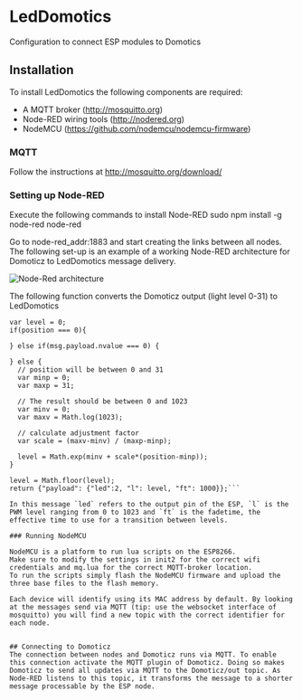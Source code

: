 # LedDomotics
Configuration to connect ESP modules to Domotics


## Installation
To install LedDomotics the following components are required:

- A MQTT broker (http://mosquitto.org)
- Node-RED wiring tools (http://nodered.org)
- NodeMCU (https://github.com/nodemcu/nodemcu-firmware)

### MQTT
Follow the instructions at http://mosquitto.org/download/


### Setting up Node-RED
Execute the following commands to install Node-RED
    sudo npm install -g node-red
    node-red

Go to node-red_addr:1883 and start creating the links between all nodes. The following set-up is an example of a working Node-RED architecture for Domoticz to LedDomotics message delivery.

![Node-Red architecture](/../screenshots/node-red.png?raw=true)

The following function converts the Domoticz output (light level 0-31) to LedDomotics

```var position = msg.payload.svalue1;
var level = 0;
if(position === 0){
    
} else if(msg.payload.nvalue === 0) {
    
} else {
  // position will be between 0 and 31
  var minp = 0;
  var maxp = 31;

  // The result should be between 0 and 1023
  var minv = 0;
  var maxv = Math.log(1023);

  // calculate adjustment factor
  var scale = (maxv-minv) / (maxp-minp);

  level = Math.exp(minv + scale*(position-minp));
}

level = Math.floor(level);
return {"payload": {"led":2, "l": level, "ft": 1000}};```

In this message `led` refers to the output pin of the ESP, `l` is the PWM level ranging from 0 to 1023 and `ft` is the fadetime, the effective time to use for a transition between levels.

### Running NodeMCU

NodeMCU is a platform to run lua scripts on the ESP8266.
Make sure to modify the settings in init2 for the correct wifi credentials and mq.lua for the correct MQTT-broker location.
To run the scripts simply flash the NodeMCU firmware and upload the three base files to the flash memory.

Each device will identify using its MAC address by default. By looking at the messages send via MQTT (tip: use the websocket interface of mosquitto) you will find a new topic with the correct identifier for each node.


## Connecting to Domoticz
The connection between nodes and Domoticz runs via MQTT. To enable this connection activate the MQTT plugin of Domoticz. Doing so makes Domoticz to send all updates via MQTT to the Domoticz/out topic. As Node-RED listens to this topic, it transforms the message to a shorter message processable by the ESP node.


